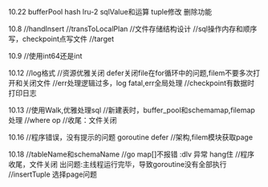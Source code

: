 10.22
bufferPool hash lru-2
sqlValue和运算
tuple修改
删除功能

10.8
//handInsert
//transToLocalPlan
//文件存储结构设计
//sql操作内存和顺序写，checkpoint点写文件
//target

10.9
//使用int64还是int

10.12
//log格式
//资源优雅关闭 defer关闭file在for循环中的问题,filem不要多次打开和关闭文件
//err处理逻辑过多，log fatal,err全局处理
//checkpoint有数据时打印日志

10.13
//使用Walk,优雅处理sql
//新建表时，buffer_pool和schemamap,filemap处理
//where op
//收尾：文件关闭

10.16
//程序错误，没有提示的问题 goroutine defer
//架构,filem模块获取page

10.18
//tableName和schemaName
//go map[]不报错 :dlv 异常 hang住
//程序收尾，文件关闭 出问题:主线程运行完毕，导致goroutine没有全部执行
//insertTuple 选择page问题